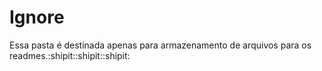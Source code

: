 # Ignore
Essa pasta é destinada apenas para armazenamento de arquivos para os readmes.:shipit::shipit::shipit:
